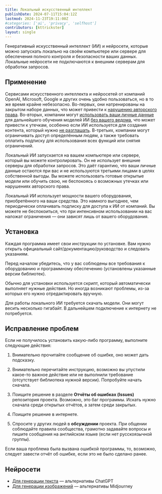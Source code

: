 ```yaml
---
title: Локальный искусственный интеллект
publishDate: 2024-07-11T15:04:12Z
lastmod: 2024-11-23T19:11:00Z
#categories: ['ai', 'privacy', 'selfhost']
contributors: [kttrickster]
layout: single
---
```


Генеративный искусственный интеллект (ИИ) и нейросети, которые можно запускать
локально на своём компьютере или сервере для обеспечения полного контроля и
безопасности ваших данных. Локальные нейросети не подключаются к внешним
серверам для обработки запросов.

<!--more-->

## Применение

Сервисами искусственного интеллекта и нейросетей от компаний OpenAI, Microsoft,
Google и других очень удобно пользоваться, но в то же время крайне небезопасно.
Во-первых, они натренированы на закрытом наборе данных, что может привести к
[нарушению авторского права]. Во-вторых, компании могут [использовать ваши
личные данные] для дальнейшего обучения моделей ИИ [без вашего ведома], что
может привести к утечкам, особенно если ИИ используется для создания контента,
который нужно [не разглашать]. В-третьих, компании могут ограничивать доступ
определённым людям, а также требовать оплатить подписку для использования всех
функций или снятия ограничений.

[нарушению авторского права]: https://futurism.com/the-byte/openai-copyrighted-material-parliament
[использовать ваши личные данные]: https://www.forcepoint.com/blog/insights/does-chatgpt-save-data
[без вашего ведома]: https://techcrunch.com/2024/02/08/google-saves-your-conversations-with-gemini-for-years-by-default
[не разглашать]: https://www.businessinsider.com/chatgpt-microsoft-warns-employees-not-to-share-sensitive-data-openai-2023-1

Локальный ИИ запускается на вашем компьютере или сервере, который вы можете
контролировать. Он не использует внешние серверы для обработки запросов. Это
даёт гарантию, что ваши личные данные остаются при вас и не используются
третьими лицами в целях собственной выгоды. Вы можете использовать готовые
открытые модели или обучить свою, не беспокоясь о возможных утечках или
нарушениях авторского права.

Локальный ИИ использует мощности вашего оборудования, приобретённого на ваши
средства. Это намного выгоднее, чем периодически оплачивать подписку для доступа
к ИИ от компаний. Вы можете не беспокоиться, что при интенсивном использовании
на вас наложат ограничения — они зависят лишь от вашего оборудования.

## Установка

Каждая программа имеет свои инструкции по установке. Вам нужно открыть
официальный сайт/документацию/руководство и следовать указаниям.

Перед началом убедитесь, что у вас соблюдены все требования к оборудованию и
программному обеспечению (установлены указанные версии библиотек).

Обычно для установки используется скрипт, который автоматически выполняет
нужные действия. Но иногда возникают проблемы, из-за которых его нужно
отредактировать вручную.

Для работы локального ИИ требуется скачать модели. Они могут весить несколько
гигабайт. В дальнейшем подключение к интернету не потребуется.

## Исправление проблем

Если не получилось установить какую-либо программу, выполните следующие
действия:

1. Внимательно прочитайте сообщение об ошибке, оно может дать подсказку.

2. Внимательно перечитайте инструкцию, возможно вы упустили какое-то важное
действие или не выполнили требование (отсутствует библиотека нужной версии).
Попробуйте начать сначала.

3. Поищите решение в разделе **Отчёты об ошибках (Issues)** репозитория проекта.
Возможно, это баг программы. Искать нужно сначала среди открытых отчётов, а
затем среди закрытых.

4. Поищите решение в интернете.

5. Спросите у других людей в **обсуждении** проекта. При общении соблюдайте
правила сообщества, грамотно задавайте вопросы и пишите сообщения на английском
языке (если нет русскоязычной группы).

Если ваша проблема была вызвана ошибкой программы, то, возможно, следует завести
отчёт об ошибке, если это не было сделано ранее.

## Нейросети

- [Для генерации текста](text) — альтернативы ChatGPT
- [Для генерации изображений](images) — альтернативы Midjourney
